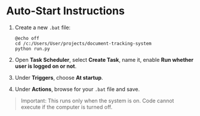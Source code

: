 # Auto-Start Instructions

1. Create a new `.bat` file:
   ```
   @echo off
   cd /c:/Users/User/projects/document-tracking-system
   python run.py
   ```

2. Open **Task Scheduler**, select **Create Task**, name it, enable **Run whether user is logged on or not**.

3. Under **Triggers**, choose **At startup**.

4. Under **Actions**, browse for your `.bat` file and save.

> Important: This runs only when the system is on. Code cannot execute if the computer is turned off.
